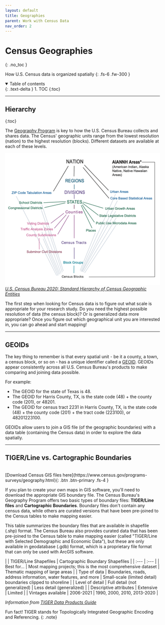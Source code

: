 ```yaml
---
layout: default
title: Geographies
parent: Work with Census Data
nav_order: 2
---
```


# Census Geographies
{: .no_toc }

How U.S. Census data is organized spatially
{: .fs-6 .fw-300 }

<details open markdown="block">
  <summary>
    Table of contents
  </summary>
  {: .text-delta }
1. TOC
{:toc}
</details>

---
## Hierarchy
{:toc}

The [Geography Program](https://www.census.gov/programs-surveys/geography.html) is key to how the U.S. Census Bureau collects and shares data. The Census' geographic units range from the lowest resolution (nation) to the highest resolution (blocks). Different datasets are available at each of these levels.

<img src='media/census-hierarchy.png' width='600' alt='Graphical representation of the geographical categories used by the U.S. Census Bureau. The largest entity is nation, at the top of the chart. Below this are regions, divisions, states, counties, census tracts, block groups, and census blocks. Additional sub-categories that are less common are on the sides of the graph and attached via lines to their main geographical category.'><br>
*[U.S. Census Bureau 2020: Standard Hierarchy of Census Geographic Entities](https://www.census.gov/programs-surveys/geography/guidance/hierarchy.html)*

The first step when looking for Census data is to figure out what scale is appropriate for your research study. Do you need the highest possible resolution of data (the census block)? Or is generalized data more appropriate? Once you figure out which geographical unit you are interested in, you can go ahead and start mapping!

---
## GEOIDs

The key thing to remember is that every spatial unit - be it a county, a town, a census block, or so on - has a unique identifier called a [GEOID](https://www.census.gov/programs-surveys/geography/guidance/geo-identifiers.html). GEOIDs appear consistently across all U.S. Census Bureau's products to make comparing and joining data possible.

For example:
* The GEOID for the state of Texas is 48.
* The GEOID for Harris County, TX, is the state code (48) + the county code (201), or 48201.
* The GEOID for census tract 2231 in Harris County, TX, is the state code (48) + the county code (201) + the tract code (223100), or 48201223100.

GEOIDs allow users to join a GIS file (of the geographic boundaries) with a data table (containing the Census data) in order to explore the data spatially.

---

## TIGER/Line vs. Cartographic Boundaries
<br>
[Download Census GIS files here](https://www.census.gov/programs-surveys/geography.html){: .btn .btn-primary .fs-4 }

If you plan to create your own maps in GIS software, you'll need to download the appropriate GIS boundary file. The Census Bureau's Geography Program offers two basic types of boundary files: **TIGER/Line files** and **Cartographic Boundaries**. Boundary files don't contain any census data, while others are curated versions that have been pre-joined to the Census tables to make mapping easier.

This table summarizes the boundary files that are available in shapefile (.shp) format. The Census Bureau also provides curated data that has been pre-joined to the Census table to make mapping easier (called "TIGER/Line with Selected Demographic and Economic Data"), but these are only available in geodatabase (.gdb) format, which is a proprietary file format that can only be used with ArcGIS software.

|  | TIGER/Line Shapefiles | Cartographic Boundary Shapefiles |
| :--- | :--- |
| Best for... | Most mapping projects; this is the most comprehensive dataset | Thematic mapping of large areas |
| Type of data | Boundaries, roads, address information, water features, and more | Small-scale (limited detail) boundaries clipped to shoreline |
| Level of detail | Full detail (not generalized) | Less detail (generalized) |
| Descriptive attributes | Extensive | Limited |
| Vintages available | 2006-2021 | 1990, 2000, 2010, 2013-2020 |

*Information from [TIGER Data Products Guide](https://www.census.gov/programs-surveys/geography/guidance/tiger-data-products-guide.html)*

Fun fact! TIGER stands for Topologically Integrated Geographic Encoding and Referencing.
{: .note}

